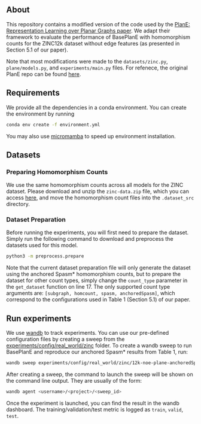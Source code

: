## About

This repository contains a modified version of the code used by the [PlanE: Representation Learning over Planar Graphs paper](https://arxiv.org/abs/2307.01180). We adapt their framework to evaluate the performance of BasePlanE with homomorphism counts for the ZINC12k dataset without edge features (as presented in Section 5.1 of our paper). 

Note that most modifications were made to the `datasets/zinc.py`, `plane/models.py`, and `experiments/main.py` files. For refenece, the original PlanE repo can be found [here](https://github.com/ZZYSonny/PlanE/tree/ce2561bfae46248c3260ac91b4a59be5d0d1c9a1).

## Requirements
We provide all the dependencies in a conda environment. You can create the environment by running
```bash
conda env create -f environment.yml
```

You may also use [micromamba](https://mamba.readthedocs.io/en/latest/user_guide/micromamba.html) to speed up environment installation.

## Datasets
### Preparing Homomorphism Counts
We use the same homomorphism counts across all models for the ZINC dataset. Please download and unzip the `zinc-data.zip` file, which you can access [here](https://github.com/ejin700/hombasis-gnn/blob/main/hombasis-bench/data/zinc-data.zip), and move the homomorphism count files into the `.dataset_src` directory.

### Dataset Preparation
Before running the experiments, you will first need to prepare the dataset. Simply run the following command to download and preprocess the datasets used for this model. 

```bash
python3 -m preprocess.prepare
```

Note that the current dataset preparation file will only generate the dataset using the anchored Spasm* homomorphism counts, but to prepare the dataset for other count types, simply change the `count_type` parameter in the `get_dataset` function on line 17. The only supported count type arguments are: `[subgraph, homcount, spasm, anchoredSpasm]`, which correspond to the configurations used in Table 1 (Section 5.1) of our paper.

## Run experiments

We use [wandb](https://wandb.ai/) to track experiments. You can use our pre-defined configuration files by creating a sweep from the [experiments/config/real_world/zinc](experiments/config/real_world/zinc/) folder. To create a wandb sweep to run BasePlanE and reproduce our anchored Spasm* results from Table 1, run:

```bash
wandb sweep experiments/config/real_world/zinc/12k-noe-plane-anchoredSpasm.yaml
```

After creating a sweep, the command to launch the sweep will be shown on the command line output. They are usually of the form:

```bash
wandb agent <username>/<project>/<sweep_id>
```

Once the experiment is launched, you can find the result in the wandb dashboard. The training/validation/test metric is logged as `train`, `valid`, `test`.
